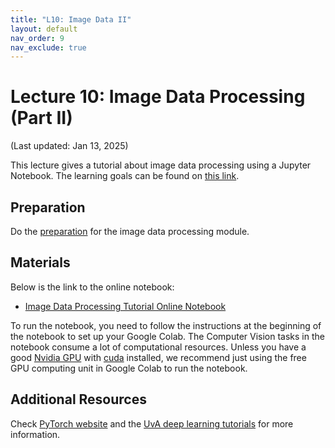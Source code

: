 ```yaml
---
title: "L10: Image Data II"
layout: default
nav_order: 9
nav_exclude: true
---
```


# Lecture 10: Image Data Processing (Part II)

(Last updated: Jan 13, 2025)

This lecture gives a tutorial about image data processing using a Jupyter Notebook. The learning goals can be found on [this link](https://multix.io/image-data-module/).

## Preparation

Do the [preparation](https://multix.io/image-data-module/docs/preparation-image-data.html) for the image data processing module.

## Materials

Below is the link to the online notebook:
- [Image Data Processing Tutorial Online Notebook](https://multix.io/image-data-module/docs/tutorial-image-data-notebook.html)

To run the notebook, you need to follow the instructions at the beginning of the notebook to set up your Google Colab.
The Computer Vision tasks in the notebook consume a lot of computational resources.
Unless you have a good [Nvidia GPU](https://www.nvidia.com/nl-nl/geforce/graphics-cards/) with [cuda](https://developer.nvidia.com/cuda-toolkit) installed, we recommend just using the free GPU computing unit in Google Colab to run the notebook.

## Additional Resources

Check [PyTorch website](https://pytorch.org/) and the [UvA deep learning tutorials](https://uvadlc-notebooks.readthedocs.io/) for more information.